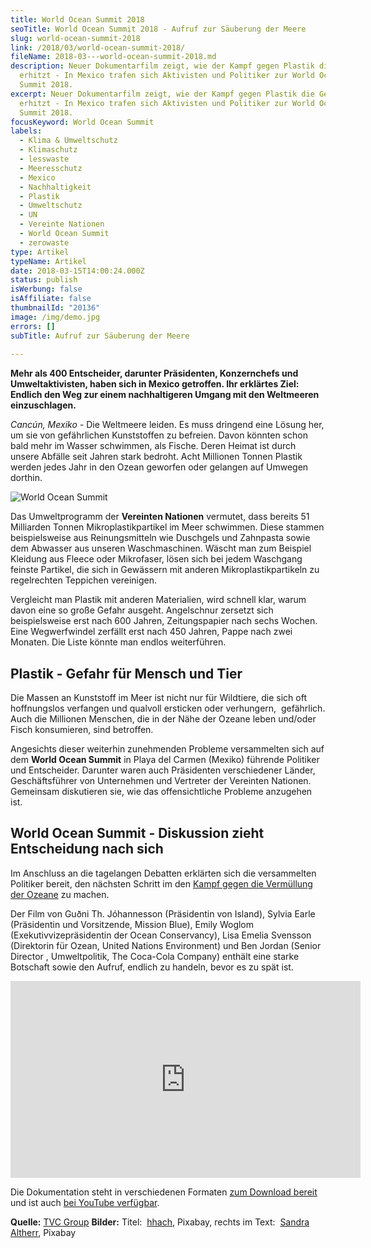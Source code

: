 ```yaml
---
title: World Ocean Summit 2018
seoTitle: World Ocean Summit 2018 - Aufruf zur Säuberung der Meere
slug: world-ocean-summit-2018
link: /2018/03/world-ocean-summit-2018/
fileName: 2018-03---world-ocean-summit-2018.md
description: Neuer Dokumentarfilm zeigt, wie der Kampf gegen Plastik die Gemüter
  erhitzt - In Mexico trafen sich Aktivisten und Politiker zur World Ocean
  Summit 2018.
excerpt: Neuer Dokumentarfilm zeigt, wie der Kampf gegen Plastik die Gemüter
  erhitzt - In Mexico trafen sich Aktivisten und Politiker zur World Ocean
  Summit 2018.
focusKeyword: World Ocean Summit
labels:
  - Klima & Umweltschutz
  - Klimaschutz
  - lesswaste
  - Meeresschutz
  - Mexico
  - Nachhaltigkeit
  - Plastik
  - Umweltschutz
  - UN
  - Vereinte Nationen
  - World Ocean Summit
  - zerowaste
type: Artikel
typeName: Artikel
date: 2018-03-15T14:00:24.000Z
status: publish
isWerbung: false
isAffiliate: false
thumbnailId: "20136"
image: /img/demo.jpg
errors: []
subTitle: Aufruf zur Säuberung der Meere
  
---
```


**Mehr als 400 Entscheider, darunter Präsidenten, Konzernchefs und
Umweltaktivisten, haben sich in Mexico getroffen. Ihr erklärtes Ziel: Endlich
den Weg zur einem nachhaltigeren Umgang mit den Weltmeeren einzuschlagen.**

_Cancún, Mexiko -_ Die Weltmeere leiden. Es muss dringend eine Lösung her, um
sie von gefährlichen Kunststoffen zu befreien. Davon könnten schon bald mehr im
Wasser schwimmen, als Fische. Deren Heimat ist durch unsere Abfälle seit Jahren
stark bedroht. Acht Millionen Tonnen Plastik werden jedes Jahr in den Ozean
geworfen oder gelangen auf Umwegen dorthin.

![World Ocean Summit](http://cardamonchai.com/wp-content/uploads/2018/03/plastic-1433138_960_720-400x300.jpg)

Das Umweltprogramm der **Vereinten Nationen** vermutet, dass bereits 51
Milliarden Tonnen Mikroplastikpartikel im Meer schwimmen. Diese stammen
beispielsweise aus Reinungsmitteln wie Duschgels und Zahnpasta sowie dem
Abwasser aus unseren Waschmaschinen. Wäscht man zum Beispiel Kleidung aus Fleece
oder Mikrofaser, lösen sich bei jedem Waschgang feinste Partikel, die sich in
Gewässern mit anderen Mikroplastikpartikeln zu regelrechten Teppichen
vereinigen.

Vergleicht man Plastik mit anderen Materialien, wird schnell klar, warum davon
eine so große Gefahr ausgeht. Angelschnur zersetzt sich beispielsweise erst nach
600 Jahren, Zeitungspapier nach sechs Wochen. Eine Wegwerfwindel zerfällt erst
nach 450 Jahren, Pappe nach zwei Monaten. Die Liste könnte man endlos
weiterführen.

## Plastik - Gefahr für Mensch und Tier

Die Massen an Kunststoff im Meer ist nicht nur für Wildtiere, die sich oft
hoffnungslos verfangen und qualvoll ersticken oder verhungern,  gefährlich. Auch
die Millionen Menschen, die in der Nähe der Ozeane leben und/oder Fisch
konsumieren, sind betroffen.

Angesichts dieser weiterhin zunehmenden Probleme versammelten sich auf dem
**World Ocean Summit** in Playa del Carmen (Mexiko) führende Politiker und
Entscheider. Darunter waren auch Präsidenten verschiedener Länder,
Geschäftsführer von Unternehmen und Vertreter der Vereinten Nationen. Gemeinsam
diskutieren sie, wie das offensichtliche Probleme anzugehen ist.

## World Ocean Summit - Diskussion zieht Entscheidung nach sich

Im Anschluss an die tagelangen Debatten erklärten sich die versammelten
Politiker bereit, den nächsten Schritt im den
[Kampf gegen die Vermüllung der Ozeane](/2017/08/kenia-sagt-plastiktueten-nein-danke/)
zu machen.

Der Film von Guðni Th. Jóhannesson (Präsidentin von Island), Sylvia Earle
(Präsidentin und Vorsitzende, Mission Blue), Emily Woglom
(Exekutivvizepräsidentin der Ocean Conservancy), Lisa Emelia Svensson
(Direktorin für Ozean, United Nations Environment) und Ben Jordan (Senior
Director , Umweltpolitik, The Coca-Cola Company) enthält eine starke Botschaft
sowie den Aufruf, endlich zu handeln, bevor es zu spät ist.

<iframe src="https://www.youtube.com/embed/CEkN1sXdnGk" width="560" height="315" frameborder="0" allowfullscreen="allowfullscreen"></iframe>

Die Dokumentation steht in verschiedenen Formaten
[zum Download bereit](https://www.digitalnewsagency.com/stories/12080) und ist
auch [bei YouTube verfügbar](https://www.youtube.com/watch?v=CEkN1sXdnGk).

**Quelle:** [TVC Group](https://tvcgroup.com/) **Bilder:** Titel: 
[hhach](https://pixabay.com/en/users/hhach-146898/), Pixabay, rechts im Text: 
[Sandra Altherr](https://pixabay.com/en/users/SandraAltherr-2687031/), Pixabay

  
